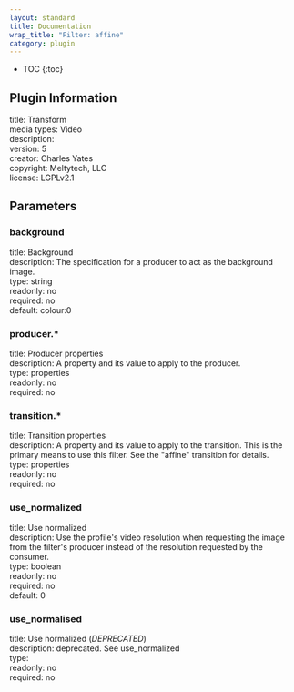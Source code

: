 ```yaml
---
layout: standard
title: Documentation
wrap_title: "Filter: affine"
category: plugin
---
```

* TOC
{:toc}

## Plugin Information

title: Transform  
media types:
Video  
description:   
version: 5  
creator: Charles Yates  
copyright: Meltytech, LLC  
license: LGPLv2.1  

## Parameters

### background

title: Background    
description:
The specification for a producer to act as the background image.  
type: string  
readonly: no  
required: no  
default: colour:0  

### producer.*

title: Producer properties    
description:
A property and its value to apply to the producer.  
type: properties  
readonly: no  
required: no  

### transition.*

title: Transition properties    
description:
A property and its value to apply to the transition. This is the primary means to use this filter. See the &quot;affine&quot; transition for details.  
type: properties  
readonly: no  
required: no  

### use_normalized

title: Use normalized    
description:
Use the profile&#39;s video resolution when requesting the image from the filter&#39;s producer instead of the resolution requested by the consumer.  
type: boolean  
readonly: no  
required: no  
default: 0  

### use_normalised

title: Use normalized (*DEPRECATED*)    
description:
deprecated. See use_normalized  
type:   
readonly: no  
required: no  

